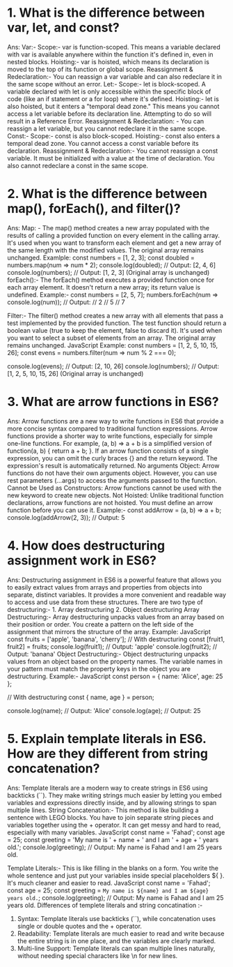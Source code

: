 
<h1>1. What is the difference between var, let, and const?</h1>
<p>Ans: Var:- 
Scope:- var is function-scoped. This means a variable declared with var is available anywhere within the function it's defined in, even in nested blocks.
Hoisting:- var is hoisted, which means its declaration is moved to the top of its function or global scope. 
Reassignment & Redeclaration:- You can reassign a var variable and can also redeclare it in the same scope without an error. 
Let:- 
Scope:- let is block-scoped. A variable declared with let is only accessible within the specific block of code (like an if statement or a for loop) where it's defined.
Hoisting:- let is also hoisted, but it enters a "temporal dead zone." This means you cannot access a let variable before its declaration line. Attempting to do so will result in a Reference Error.
Reassignment & Redeclaration: - You can reassign a let variable, but you cannot redeclare it in the same scope. 
Const:-
Scope:- const is also block-scoped.
Hoisting:- const also enters a temporal dead zone. You cannot access a const variable before its declaration.
Reassignment & Redeclaration:- You cannot reassign a const variable. It must be initialized with a value at the time of declaration. You also cannot redeclare a const in the same scope. </p>

<h1>2. What is the difference between map(), forEach(), and filter()?</h1>
<p>Ans: Map: -  The map() method creates a new array populated with the results of calling a provided function on every element in the calling array. It's used when you want to transform each element and get a new array of the same length with the modified values. The original array remains unchanged.
Examlple: 
const numbers = [1, 2, 3]; 
const doubled = numbers.map(num => num * 2); 
console.log(doubled); // Output: [2, 4, 6] 
console.log(numbers); // Output: [1, 2, 3] (Original array is unchanged)
forEach():- The forEach() method executes a provided function once for each array element. It doesn't 
return a new array; its return value is undefined.
Example:- 
const numbers = [2, 5, 7]; 
numbers.forEach(num => console.log(num)); 
// Output: // 2 // 5 // 7

Filter:- The filter() method creates a new array with all elements that pass a test implemented by the provided function. The test function should return a boolean value (true to keep the element, false to discard it). It's used when you want to select a subset of elements from an array. The original array remains unchanged.
JavaScript
Example:
const numbers = [1, 2, 5, 10, 15, 26];
const evens = numbers.filter(num => num % 2 === 0);

console.log(evens); // Output: [2, 10, 26]
console.log(numbers); // Output: [1, 2, 5, 10, 15, 26] (Original array is unchanged) </p>

<h1>3. What are arrow functions in ES6?</h1>
<p>Ans: Arrow functions are a new way to write functions in ES6  that provide a more concise syntax compared to traditional function expressions. 
Arrow functions provide a shorter way to write functions, especially for simple one-line functions. For example, (a, b) => a + b is a simplified version of function(a, b) { return a + b; }.
If an arrow function consists of a single expression, you can omit the curly braces {} and the return keyword. The expression's result is automatically returned. No arguments Object: Arrow functions do not have their own arguments object. However, you can use rest parameters (...args) to access the arguments passed to the function. Cannot be Used as Constructors: Arrow functions cannot be used with the new keyword to create new objects.
Not Hoisted: Unlike traditional function declarations, arrow functions are not hoisted. You must define an arrow function before you can use it.
Example:-
const addArrow = (a, b) => a + b; 
console.log(addArrow(2, 3)); 
// Output: 5 </p>

<h1>4. How does destructuring assignment work in ES6?</h1>
<p>Ans: Destructuring assignment in ES6 is a powerful feature that allows you to easily extract values from arrays and properties from objects into separate, distinct variables. It provides a more convenient and readable way to access and use data from these structures. There are two type of destructuring:- 
1. Array destructuring
2. Object destructuring
Array Destructuring:- 
Array destructuring unpacks values from an array based on their position or order. You create a pattern on the left side of the assignment that mirrors the structure of the array.
Example:
JavaScript
const fruits = ['apple', 'banana', 'cherry'];
// With destructuring
const [fruit1, fruit2] = fruits;
console.log(fruit1); // Output: 'apple'
console.log(fruit2); // Output: 'banana'
Object Destructuring:-
Object destructuring unpacks values from an object based on the property names. The variable names in your pattern must match the property keys in the object you are destructuring.
Example:-
JavaScript
const person = { name: 'Alice', age: 25 };

// With destructuring
const { name, age } = person;

console.log(name); // Output: 'Alice'
console.log(age);  // Output: 25</p>



<h1>5. Explain template literals in ES6. How are they different from string concatenation?</h1>
<p>Ans: Template literals are a modern way to create strings in ES6 using backticks (``). They make writing strings much easier by letting you embed variables and expressions directly inside, and by allowing strings to span multiple lines.
String Concatenation:- 
This method is like building a sentence with LEGO blocks. You have to join separate string pieces and variables together using the + operator. It can get messy and hard to read, especially with many variables.
JavaScript
const name = 'Fahad';
const age = 25;
const greeting = 'My name is ' + name + ' and I am ' + age + ' years old.';
console.log(greeting); 
// Output: My name is Fahad and I am 25 years old.

Template Literals:- 
This is like filling in the blanks on a form. You write the whole sentence and just put your variables inside special placeholders ${ }. It's much cleaner and easier to read.
JavaScript
const name = 'Fahad';
const age = 25;
const greeting = `My name is ${name} and I am ${age} years old.`;
console.log(greeting);
// Output: My name is Fahad and I am 25 years old.
Differences of templete literals and string concatination :-
1. Syntax: Template literals use backticks (``), while concatenation uses single or double quotes and the + operator.
2. Readability: Template literals are much easier to read and write because the entire string is in one place, and the variables are clearly marked.
3. Multi-line Support: Template literals can span multiple lines naturally, without needing special characters like \n for new lines.</p>
